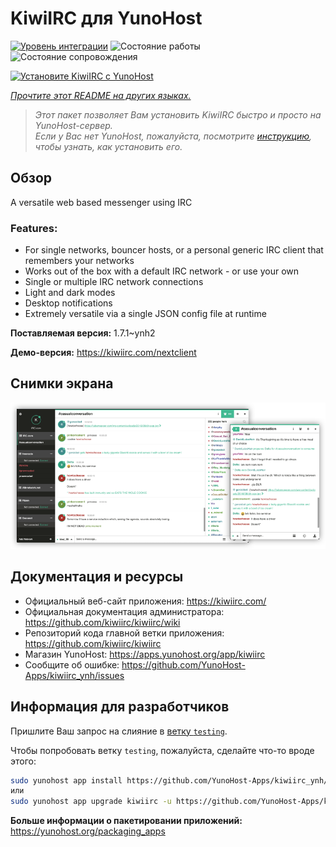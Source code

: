 <!--
Важно: этот README был автоматически сгенерирован <https://github.com/YunoHost/apps/tree/master/tools/readme_generator>
Он НЕ ДОЛЖЕН редактироваться вручную.
-->

# KiwiIRC для YunoHost

[![Уровень интеграции](https://apps.yunohost.org/badge/integration/kiwiirc)](https://ci-apps.yunohost.org/ci/apps/kiwiirc/)
![Состояние работы](https://apps.yunohost.org/badge/state/kiwiirc)
![Состояние сопровождения](https://apps.yunohost.org/badge/maintained/kiwiirc)

[![Установите KiwiIRC с YunoHost](https://install-app.yunohost.org/install-with-yunohost.svg)](https://install-app.yunohost.org/?app=kiwiirc)

*[Прочтите этот README на других языках.](./ALL_README.md)*

> *Этот пакет позволяет Вам установить KiwiIRC быстро и просто на YunoHost-сервер.*  
> *Если у Вас нет YunoHost, пожалуйста, посмотрите [инструкцию](https://yunohost.org/install), чтобы узнать, как установить его.*

## Обзор

A versatile web based messenger using IRC

### Features:

- For single networks, bouncer hosts, or a personal generic IRC client that remembers your networks
- Works out of the box with a default IRC network - or use your own
- Single or multiple IRC network connections
- Light and dark modes
- Desktop notifications
- Extremely versatile via a single JSON config file at runtime


**Поставляемая версия:** 1.7.1~ynh2

**Демо-версия:** <https://kiwiirc.com/nextclient>

## Снимки экрана

![Снимок экрана KiwiIRC](./doc/screenshots/screenshot.png)

## Документация и ресурсы

- Официальный веб-сайт приложения: <https://kiwiirc.com/>
- Официальная документация администратора: <https://github.com/kiwiirc/kiwiirc/wiki>
- Репозиторий кода главной ветки приложения: <https://github.com/kiwiirc/kiwiirc>
- Магазин YunoHost: <https://apps.yunohost.org/app/kiwiirc>
- Сообщите об ошибке: <https://github.com/YunoHost-Apps/kiwiirc_ynh/issues>

## Информация для разработчиков

Пришлите Ваш запрос на слияние в [ветку `testing`](https://github.com/YunoHost-Apps/kiwiirc_ynh/tree/testing).

Чтобы попробовать ветку `testing`, пожалуйста, сделайте что-то вроде этого:

```bash
sudo yunohost app install https://github.com/YunoHost-Apps/kiwiirc_ynh/tree/testing --debug
или
sudo yunohost app upgrade kiwiirc -u https://github.com/YunoHost-Apps/kiwiirc_ynh/tree/testing --debug
```

**Больше информации о пакетировании приложений:** <https://yunohost.org/packaging_apps>
